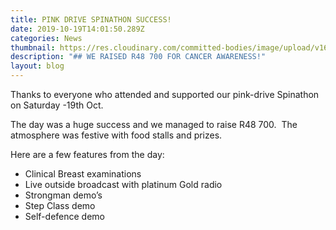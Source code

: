 ```yaml
---
title: PINK DRIVE SPINATHON SUCCESS!
date: 2019-10-19T14:01:50.289Z
categories: News
thumbnail: https://res.cloudinary.com/committed-bodies/image/upload/v1642428150/blog/CommittedBodies-PinkDrive-Spinathon-1_hfmhng.jpg
description: "## WE RAISED R48 700 FOR CANCER AWARENESS!"
layout: blog
---
```

Thanks to everyone who attended and supported our pink-drive Spinathon on Saturday -19th Oct.

The day was a huge success and we managed to raise R48 700.  The atmosphere was festive with food stalls and prizes.

Here are a few features from the day:

* Clinical Breast examinations
* Live outside broadcast with platinum Gold radio
* Strongman demo’s
* Step Class demo
* Self-defence demo
